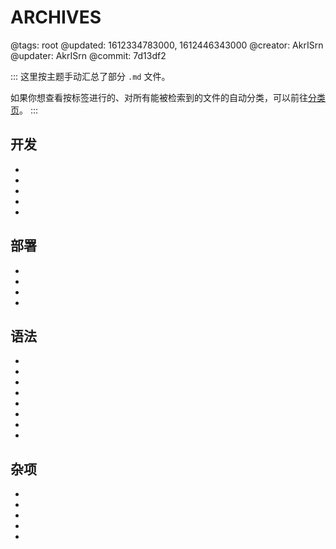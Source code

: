 # ARCHIVES

@tags: root
@updated: 1612334783000, 1612446343000
@creator: AkrISrn
@updater: AkrISrn
@commit: 7d13df2

:::
这里按主题手动汇总了部分 `.md` 文件。

如果你想查看按标签进行的、对所有能被检索到的文件的自动分类，可以前往[分类页](/zh/categories.md "#")。
:::

## 开发

- [](/zh/docs/compile.md "#")
- [](/zh/docs/dependencies.md "#")
- [](/zh/docs/performance.md "#")
- [](/zh/docs/some-problems.md "#")
- [](/zh/docs/roadmap.md "#")

## 部署

- [](/zh/docs/config.md "#")
- [](/zh/docs/deploy.md "#")
- [](/zh/docs/browser-cache.md "#")
- [](/zh/docs/cdn.md "#")

## 语法

- [](/zh/docs/links.md "#")
- [](/zh/docs/details.md "#")
- [](/zh/docs/fold-heading.md "#")
- [](/zh/docs/inline-script.md "#")
- [](/zh/docs/flags.md "#")
- [](/zh/docs/toc.md "#")
- [](/zh/docs/list.md "#")
- [](/zh/docs/redirect.md "#")

## 杂项

- [](/zh/docs/backlinks.md "#")
- [](/zh/docs/gadget.md "#")
- [](/zh/docs/typography.md "#")
- [](/zh/docs/unicode.md "#")
- [](/zh/docs/emoji.md "#")
